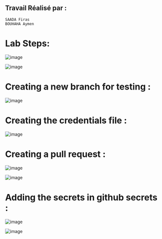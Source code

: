 
 ## Travail Réalisé par :
    SAADA Firas
    BOUHAHA Aymen
    
# Lab Steps: 

![image](https://github.com/firassaada/DevSecops-Lab/assets/94303698/6a4b5896-0a9e-41ad-a2cb-a55771f425a9)

![image](https://github.com/firassaada/DevSecops-Lab/assets/94303698/894f4492-8bef-462e-86ab-ad4502db4ea7)

# Creating a new branch for testing :

![image](https://github.com/firassaada/DevSecops-Lab/assets/94303698/1d8759d8-f5de-4722-9823-1d1b29106891)

# Creating the credentials file :

![image](https://github.com/firassaada/DevSecops-Lab/assets/94303698/2543998a-33ff-4444-ab9d-3397d9a81fa5)

# Creating a pull request :

![image](https://github.com/firassaada/DevSecops-Lab/assets/94303698/89da2953-8ae6-4009-ac11-76d1ab82f71f)

![image](https://github.com/firassaada/DevSecops-Lab/assets/94303698/2a4e4f68-dd4e-4e36-aef8-0ad8c16c3ab4)

# Adding the secrets in github secrets :

![image](https://github.com/firassaada/DevSecops-Lab/assets/94303698/cfbdf454-a406-4499-a070-18edbb9e4308)

![image](https://github.com/firassaada/DevSecops-Lab/assets/94303698/e4694618-e17e-4ba5-bd43-66c5afdb6a23)

